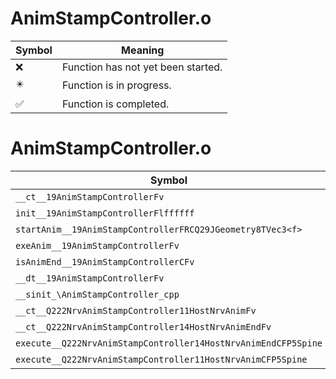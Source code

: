 # AnimStampController.o
| Symbol | Meaning 
| ------------- | ------------- 
| :x: | Function has not yet been started. 
| :eight_pointed_black_star: | Function is in progress. 
| :white_check_mark: | Function is completed. 


# AnimStampController.o
| Symbol | Decompiled? |
| ------------- | ------------- |
| `__ct__19AnimStampControllerFv` | :x: |
| `init__19AnimStampControllerFlffffff` | :x: |
| `startAnim__19AnimStampControllerFRCQ29JGeometry8TVec3<f>` | :x: |
| `exeAnim__19AnimStampControllerFv` | :x: |
| `isAnimEnd__19AnimStampControllerCFv` | :x: |
| `__dt__19AnimStampControllerFv` | :x: |
| `__sinit_\AnimStampController_cpp` | :x: |
| `__ct__Q222NrvAnimStampController11HostNrvAnimFv` | :x: |
| `__ct__Q222NrvAnimStampController14HostNrvAnimEndFv` | :x: |
| `execute__Q222NrvAnimStampController14HostNrvAnimEndCFP5Spine` | :x: |
| `execute__Q222NrvAnimStampController11HostNrvAnimCFP5Spine` | :x: |
